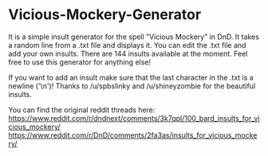# Vicious-Mockery-Generator
It is a simple insult generator for the spell "Vicious Mockery" in DnD. It takes a random line from a .txt file and displays it. You can edit the .txt file and add your own insults. There are 144 insults available at the moment. Feel free to use this generator for anything else!

If you want to add an insult make sure that the last character in the .txt is a newline ('\n')!
Thanks to /u/spbslinky and /u/shineyzombie for the beautiful insults.

You can find the original reddit threads here:
https://www.reddit.com/r/dndnext/comments/3k7qpl/100_bard_insults_for_vicious_mockery/
https://www.reddit.com/r/DnD/comments/2fa3as/insults_for_vicious_mockery/
